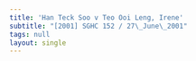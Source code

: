 ```yaml
---
title: 'Han Teck Soo v Teo Ooi Leng, Irene'
subtitle: "[2001] SGHC 152 / 27\_June\_2001"
tags: null
layout: single
---
```


